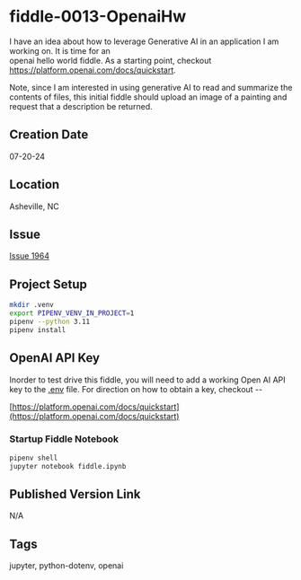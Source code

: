 fiddle-0013-OpenaiHw
======

I have an idea about how to leverage Generative AI in an application I am working on.  It is time for an    
openai hello world fiddle. As a starting point, checkout https://platform.openai.com/docs/quickstart.       


Note, since I am interested in using generative AI to read and summarize the contents of files, this initial fiddle should upload an image of a painting and request that a description be returned.


## Creation Date

07-20-24


## Location

Asheville, NC


## Issue

[Issue 1964](https://github.com/bradyhouse/house/issues/1964)


## Project Setup

```sh
mkdir .venv
export PIPENV_VENV_IN_PROJECT=1
pipenv --python 3.11
pipenv install
```

## OpenAI API Key

Inorder to test drive this fiddle, you will need to add a working Open AI API key to the [.env](.env) file.  For direction on how to obtain a key, checkout --

[https://platform.openai.com/docs/quickstart](https://platform.openai.com/docs/quickstart)


### Startup Fiddle Notebook

```sh
pipenv shell
jupyter notebook fiddle.ipynb
```


## Published Version Link

N/A

## Tags

jupyter, python-dotenv, openai
